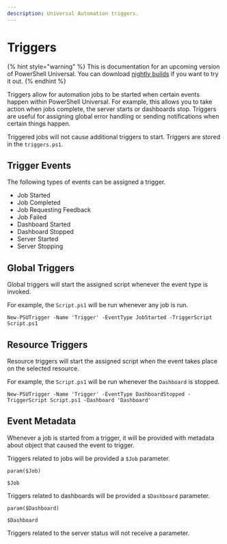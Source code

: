 ```yaml
---
description: Universal Automation triggers.
---
```


# Triggers

{% hint style="warning" %}
This is documentation for an upcoming version of PowerShell Universal. You can download [nightly builds](https://imsreleases.z19.web.core.windows.net/) if you want to try it out.
{% endhint %}

Triggers allow for automation jobs to be started when certain events happen within PowerShell Universal. For example, this allows you to take action when jobs complete, the server starts or dashboards stop. Triggers are useful for assigning global error handling or sending notifications when certain things happen. 

Triggered jobs will not cause additional triggers to start. Triggers are stored in the `triggers.ps1`.

## Trigger Events

The following types of events can be assigned a trigger. 

* Job Started
* Job Completed
* Job Requesting Feedback
* Job Failed
* Dashboard Started
* Dashboard Stopped
* Server Started
* Server Stopping

## Global Triggers

Global triggers will start the assigned script whenever the event type is invoked. 

For example, the `Script.ps1` will be run whenever any job is run. 

```text
New-PSUTrigger -Name 'Trigger' -EventType JobStarted -TriggerScript Script.ps1
```

## Resource Triggers

Resource triggers will start the assigned script when the event takes place on the selected resource. 

For example, the `Script.ps1` will be run whenever the `Dashboard` is stopped. 

```text
New-PSUTrigger -Name 'Trigger' -EventType DashboardStopped -TriggerScript Script.ps1 -Dashboard 'Dashboard'
```

## Event Metadata

Whenever a job is started from a trigger, it will be provided with metadata about object that caused the event to trigger. 

Triggers related to jobs will be provided a `$Job` parameter. 

```text
param($Job)

$Job
```

Triggers related to dashboards will be provided a `$Dashboard` parameter. 

```text
param($Dashboard)

$Dashboard
```

Triggers related to the server status will not receive a parameter.

